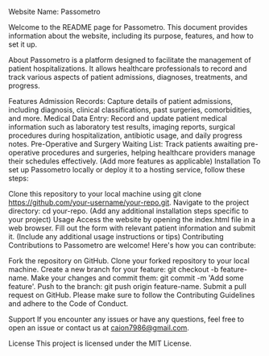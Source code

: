 Website Name: Passometro

Welcome to the README page for Passometro. This document provides information about the website, including its purpose, features, and how to set it up.

About
Passometro is a platform designed to facilitate the management of patient hospitalizations. It allows healthcare professionals to record and track various aspects of patient admissions, diagnoses, treatments, and progress.

Features
Admission Records: Capture details of patient admissions, including diagnosis, clinical classifications, past surgeries, comorbidities, and more.
Medical Data Entry: Record and update patient medical information such as laboratory test results, imaging reports, surgical procedures during hospitalization, antibiotic usage, and daily progress notes.
Pre-Operative and Surgery Waiting List: Track patients awaiting pre-operative procedures and surgeries, helping healthcare providers manage their schedules effectively.
(Add more features as applicable)
Installation
To set up Passometro locally or deploy it to a hosting service, follow these steps:

Clone this repository to your local machine using git clone https://github.com/your-username/your-repo.git.
Navigate to the project directory: cd your-repo.
(Add any additional installation steps specific to your project)
Usage
Access the website by opening the index.html file in a web browser.
Fill out the form with relevant patient information and submit it.
(Include any additional usage instructions or tips)
Contributing
Contributions to Passometro are welcome! Here's how you can contribute:

Fork the repository on GitHub.
Clone your forked repository to your local machine.
Create a new branch for your feature: git checkout -b feature-name.
Make your changes and commit them: git commit -m 'Add some feature'.
Push to the branch: git push origin feature-name.
Submit a pull request on GitHub.
Please make sure to follow the Contributing Guidelines and adhere to the Code of Conduct.

Support
If you encounter any issues or have any questions, feel free to open an issue or contact us at caion7986@gmail.com.

License
This project is licensed under the MIT License.
